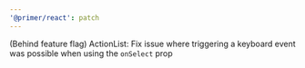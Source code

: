 ```yaml
---
'@primer/react': patch
---
```


(Behind feature flag) ActionList: Fix issue where triggering a keyboard event was possible when using the `onSelect` prop
